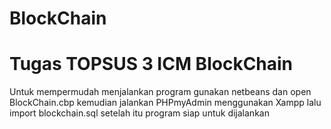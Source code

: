 # BlockChain
# Tugas TOPSUS 3 ICM BlockChain

Untuk mempermudah menjalankan program gunakan netbeans dan open BlockChain.cbp kemudian jalankan PHPmyAdmin menggunakan Xampp lalu import blockchain.sql setelah itu program siap untuk dijalankan
